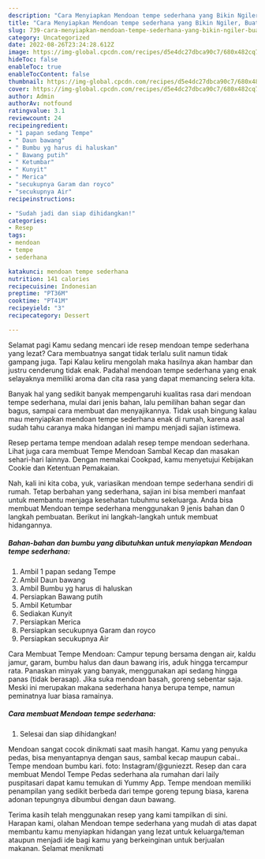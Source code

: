 ```yaml
---
description: "Cara Menyiapkan Mendoan tempe sederhana yang Bikin Ngiler, Buat Buka Puasa Bikin Ngiler"
title: "Cara Menyiapkan Mendoan tempe sederhana yang Bikin Ngiler, Buat Buka Puasa Bikin Ngiler"
slug: 739-cara-menyiapkan-mendoan-tempe-sederhana-yang-bikin-ngiler-buat-buka-puasa-bikin-ngiler
category: Uncategorized
date: 2022-08-26T23:24:28.612Z
image: https://img-global.cpcdn.com/recipes/d5e4dc27dbca90c7/680x482cq70/mendoan-tempe-sederhana-foto-resep-utama.jpg
hideToc: false
enableToc: true
enableTocContent: false
thumbnail: https://img-global.cpcdn.com/recipes/d5e4dc27dbca90c7/680x482cq70/mendoan-tempe-sederhana-foto-resep-utama.jpg
cover: https://img-global.cpcdn.com/recipes/d5e4dc27dbca90c7/680x482cq70/mendoan-tempe-sederhana-foto-resep-utama.jpg
author: Admin
authorAv: notfound
ratingvalue: 3.1
reviewcount: 24
recipeingredient:
- "1 papan sedang Tempe"
- " Daun bawang"
- " Bumbu yg harus di haluskan"
- " Bawang putih"
- " Ketumbar"
- " Kunyit"
- " Merica"
- "secukupnya Garam dan royco"
- "secukupnya Air"
recipeinstructions:

- "Sudah jadi dan siap dihidangkan!"
categories:
- Resep
tags:
- mendoan
- tempe
- sederhana

katakunci: mendoan tempe sederhana 
nutrition: 141 calories
recipecuisine: Indonesian
preptime: "PT36M"
cooktime: "PT41M"
recipeyield: "3"
recipecategory: Dessert

---
```



Selamat pagi Kamu sedang mencari ide resep mendoan tempe sederhana yang lezat? Cara membuatnya sangat tidak terlalu sulit namun tidak gampang juga. Tapi Kalau keliru mengolah maka hasilnya akan hambar dan justru cenderung tidak enak. Padahal mendoan tempe sederhana yang enak selayaknya memiliki aroma dan cita rasa yang dapat memancing selera kita.


Banyak hal yang sedikit banyak mempengaruhi kualitas rasa dari mendoan tempe sederhana, mulai dari jenis bahan, lalu pemilihan bahan segar dan bagus, sampai cara membuat dan menyajikannya. Tidak usah bingung kalau mau menyiapkan mendoan tempe sederhana enak di rumah, karena asal sudah tahu caranya maka hidangan ini mampu menjadi sajian istimewa.

Resep pertama tempe mendoan adalah resep tempe mendoan sederhana. Lihat juga cara membuat Tempe Mendoan Sambal Kecap dan masakan sehari-hari lainnya. Dengan memakai Cookpad, kamu menyetujui Kebijakan Cookie dan Ketentuan Pemakaian.


Nah, kali ini kita coba, yuk, variasikan mendoan tempe sederhana sendiri di rumah. Tetap berbahan yang sederhana, sajian ini bisa memberi manfaat untuk membantu menjaga kesehatan tubuhmu sekeluarga. Anda bisa membuat Mendoan tempe sederhana menggunakan 9 jenis bahan dan 0 langkah pembuatan. Berikut ini langkah-langkah untuk membuat hidangannya.

<!--inarticleads1-->

##### Bahan-bahan dan bumbu yang dibutuhkan untuk menyiapkan Mendoan tempe sederhana:

1. Ambil 1 papan sedang Tempe
1. Ambil  Daun bawang
1. Ambil  Bumbu yg harus di haluskan
1. Persiapkan  Bawang putih
1. Ambil  Ketumbar
1. Sediakan  Kunyit
1. Persiapkan  Merica
1. Persiapkan secukupnya Garam dan royco
1. Persiapkan secukupnya Air


Cara Membuat Tempe Mendoan: Campur tepung bersama dengan air, kaldu jamur, garam, bumbu halus dan daun bawang iris, aduk hingga tercampur rata. Panaskan minyak yang banyak, menggunakan api sedang hingga panas (tidak berasap). Jika suka mendoan basah, goreng sebentar saja. Meski ini merupakan makana sederhana hanya berupa tempe, namun peminatnya luar biasa ramainya. 

<!--inarticleads2-->

##### Cara membuat Mendoan tempe sederhana:


1. Selesai dan siap dihidangkan!

Mendoan sangat cocok dinikmati saat masih hangat. Kamu yang penyuka pedas, bisa menyantapnya dengan saus, sambal kecap maupun cabai.. Tempe mendoan bumbu kari. foto: Instagram/@guniezzt. Resep dan cara membuat Mendol Tempe Pedas sederhana ala rumahan dari laily puspitasari dapat kamu temukan di Yummy App. Tempe mendoan memiliki penampilan yang sedikit berbeda dari tempe goreng tepung biasa, karena adonan tepungnya dibumbui dengan daun bawang. 

Terima kasih telah menggunakan resep yang kami tampilkan di sini. Harapan kami, olahan Mendoan tempe sederhana yang mudah di atas dapat membantu kamu menyiapkan hidangan yang lezat untuk keluarga/teman ataupun menjadi ide bagi kamu yang berkeinginan untuk berjualan makanan. Selamat menikmati
